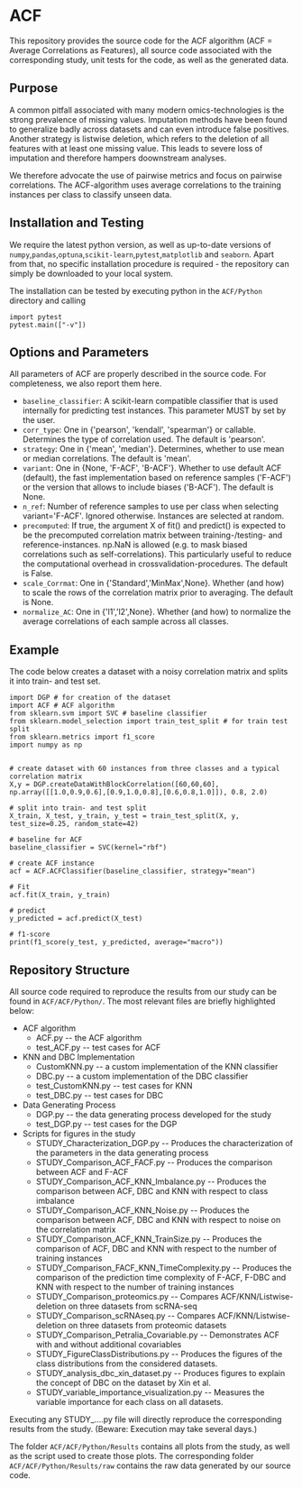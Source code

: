 # ACF

This repository provides the source code for the ACF algorithm
(ACF = Average Correlations as Features), all source code associated with the
corresponding study, unit tests for the code, as well as the generated data.
 
## Purpose

A common pitfall associated with many modern omics-technologies is the strong
prevalence of missing values. Imputation methods have been found to generalize
badly across datasets and can even introduce false positives. Another strategy
is listwise deletion, which refers to the deletion of all features with at least one
missing value. This leads to severe loss of imputation and therefore hampers
doownstream analyses.

We therefore advocate the use of pairwise metrics and focus on pairwise
correlations. The ACF-algorithm uses average correlations to the training instances
per class to classify unseen data.

## Installation and Testing


We require the latest python version, as well as up-to-date versions of
`numpy`,`pandas`,`optuna`,`scikit-learn`,`pytest`,`matplotlib` and `seaborn`. Apart from that,
no specific installation procedure is required - the repository can simply be downloaded
to your local system.

The installation can be tested by executing python in the `ACF/Python` directory and
calling

    import pytest
    pytest.main(["-v"])


## Options and Parameters

All parameters of ACF are properly described in the source code. For completeness, we also report them here.

* `baseline_classifier`: A scikit-learn compatible classifier that is used internally for predicting test instances. This parameter MUST by set by the user.
* `corr_type`: One in {'pearson', 'kendall', 'spearman'} or callable. Determines the type of correlation used. The default is 'pearson'.
* `strategy`: One in {'mean', 'median'}. Determines, whether to use mean or median correlations. The default is 'mean'.
* `variant`: One in {None, 'F-ACF', 'B-ACF'}. Whether to use default ACF (default), the fast implementation based on reference samples ('F-ACF') or the version that allows to include biases ('B-ACF'). The default is None.
* `n_ref`: Number of reference samples to use per class when selecting variant='F-ACF'. Ignored otherwise. Instances are selected at random.
* `precomputed`: If true, the argument X of fit() and predict() is expected to be the precomputed correlation matrix between training-/testing- and reference-instances. np.NaN is allowed (e.g. to mask biased correlations such as self-correlations). This particularly useful to reduce the computational overhead in crossvalidation-procedures. The default is False.
* `scale_Corrmat`: One in {'Standard','MinMax',None}. Whether (and how) to scale the rows of the correlation matrix prior to averaging. The default is None.
* `normalize_AC`: One in {'l1','l2',None}. Whether (and how) to normalize the average correlations of each sample across all classes.

## Example

The code below creates a dataset with a noisy correlation matrix and splits it into
train- and test set. 

    import DGP # for creation of the dataset
    import ACF # ACF algorithm
    from sklearn.svm import SVC # baseline classifier
    from sklearn.model_selection import train_test_split # for train test split
    from sklearn.metrics import f1_score
    import numpy as np
    
    
    # create dataset with 60 instances from three classes and a typical correlation matrix
    X,y = DGP.createDataWithBlockCorrelation([60,60,60], np.array([[1.0,0.9,0.6],[0.9,1.0,0.8],[0.6,0.8,1.0]]), 0.8, 2.0)
    
    # split into train- and test split
    X_train, X_test, y_train, y_test = train_test_split(X, y, test_size=0.25, random_state=42)
    
    # baseline for ACF
    baseline_classifier = SVC(kernel="rbf") 
    
    # create ACF instance
    acf = ACF.ACFClassifier(baseline_classifier, strategy="mean")
    
    # Fit
    acf.fit(X_train, y_train)
    
    # predict
    y_predicted = acf.predict(X_test)
    
    # f1-score
    print(f1_score(y_test, y_predicted, average="macro"))
    

## Repository Structure

All source code required to reproduce the results from our study can be found
in  `ACF/ACF/Python/`. The most relevant files are briefly highlighted below:
* ACF algorithm
    * ACF.py -- the ACF algorithm
    * test_ACF.py -- test cases for ACF
* KNN and DBC Implementation
    *  CustomKNN.py -- a custom implementation of the KNN classifier
    *  DBC.py -- a custom implementation of the DBC classifier
    *  test_CustomKNN.py -- test cases for KNN
    *  test_DBC.py -- test cases for DBC
* Data Generating Process
    * DGP.py -- the data generating process developed for the study
    * test_DGP.py -- test cases for the DGP
* Scripts for figures in the study
    * STUDY_Characterization_DGP.py -- Produces the characterization of the parameters in the data generating process
    * STUDY_Comparison_ACF_FACF.py -- Produces the comparison between ACF and F-ACF
    * STUDY_Comparison_ACF_KNN_Imbalance.py -- Produces the comparison between ACF, DBC and KNN with respect to class imbalance
    * STUDY_Comparison_ACF_KNN_Noise.py -- Produces the comparison between ACF, DBC and KNN with respect to noise on the correlation matrix
    * STUDY_Comparison_ACF_KNN_TrainSize.py -- Produces the comparison of ACF, DBC and KNN with respect to the number of training instances
    * STUDY_Comparison_FACF_KNN_TimeComplexity.py -- Produces the comparison of the prediction time complexity of F-ACF, F-DBC and KNN with respect to the number of training instances
    * STUDY_Comparison_proteomics.py -- Compares ACF/KNN/Listwise-deletion on three datasets from scRNA-seq
    * STUDY_Comparison_scRNAseq.py -- Compares ACF/KNN/Listwise-deletion on three datasets from proteomic datasets
    * STUDY_Comparison_Petralia_Covariable.py -- Demonstrates ACF with and without additional covariables
    * STUDY_FigureClassDistributions.py -- Produces the figures of the class distributions from the considered datasets.
    * STUDY_analysis_dbc_xin_dataset.py -- Produces figures to explain the concept of DBC on the dataset by Xin et al.
    * STUDY_variable_importance_visualization.py -- Measures the variable importance for each class on all datasets.
    
Executing any STUDY_....py file will directly reproduce the corresponding results from
the study. (Beware: Execution may take several days.)

The folder `ACF/ACF/Python/Results` contains all plots from the study, as well 
as the script used to create those plots. The corresponding folder `ACF/ACF/Python/Results/raw`
contains the raw data generated by our source code.
